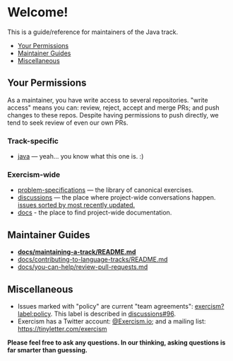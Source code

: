 # Welcome!

This is a guide/reference for maintainers of the Java track.

- [Your Permissions](#your-permissions)
- [Maintainer Guides](#maintainer-guides)
- [Miscellaneous](#miscellaneous)

## Your Permissions 

As a maintainer, you have write access to several repositories.  "write access" means you can: review, reject, accept and merge PRs; and push changes to these repos.  Despite having permissions to push directly, we tend to seek review of even our own PRs.

### Track-specific

- [java](https://github.com/exercism/java) — yeah... you know what this one is. :)

### Exercism-wide

- [problem-specifications](https://github.com/exercism/problem-specifications) — the library of canonical exercises.
- [discussions](https://github.com/exercism/discussions) — the place where project-wide conversations happen. 
  [issues sorted by most recently updated.](https://github.com/exercism/discussions/issues?q=is%3Aissue+is%3Aopen+sort%3Aupdated-desc)
- [docs](https://github.com/exercism/docs) - the place to find project-wide documentation.

## Maintainer Guides

- **[docs/maintaining-a-track/README.md](https://github.com/exercism/docs/blob/master/maintaining-a-track/README.md)**
- [docs/contributing-to-language-tracks/README.md](https://github.com/exercism/docs/blob/master/contributing-to-language-tracks/README.md)
- [docs/you-can-help/review-pull-requests.md](https://github.com/exercism/docs/blob/master/you-can-help/review-pull-requests.md)

## Miscellaneous

- Issues marked with "policy" are current "team agreements": [exercism?label:policy](https://github.com/search?q=org%3Aexercism+label%3Apolicy).
  This label is described in [discussions#96](https://github.com/exercism/discussions/issues/96).
- Exercism has a Twitter account: [@Exercism.io](https://twitter.com/exercism.org); and a mailing list: https://tinyletter.com/exercism

**Please feel free to ask any questions. In our thinking, asking questions is far smarter than guessing.**
